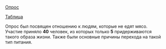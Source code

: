 [Опрос](https://goo.gl/forms/rCN6AwT2OFVfpSIN2)

[Таблица](https://docs.google.com/spreadsheets/d/1kn3MEVMX3USgdVgQxGIPEa5Ij5iBZpGBtdq0GLt-zCQ/edit?usp=sharing)

Опрос был посвящен отношению к людям, которые не едят мясо. Участие приняло **40** человек, из которых только **5** придерживаются такого образа жизни. Также были основные причины перехода на такой тип питания.
